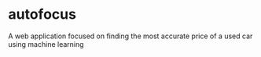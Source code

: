 # autofocus
A web application focused on finding the most accurate price of a used car using machine learning
